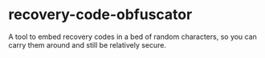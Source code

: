 # recovery-code-obfuscator
A tool to embed recovery codes in a bed of random characters, so you can carry them around and still be relatively secure.
